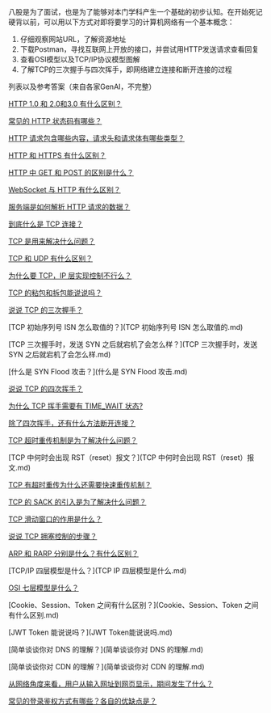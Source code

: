 八股是为了面试，也是为了能够对本门学科产生一个基础的初步认知。在开始死记硬背以前，可以用以下方式对即将要学习的计算机网络有一个基本概念：

1. 仔细观察网站URL，了解资源地址
2. 下载Postman，寻找互联网上开放的接口，并尝试用HTTP发送请求查看回复
3. 查看OSI模型以及TCP/IP协议模型图解
4. 了解TCP的三次握手与四次挥手，即网络建立连接和断开连接的过程



列表以及参考答案（来自各家GenAI，不完整）

[HTTP 1.0 和 2.0和3.0 有什么区别？](HTTP1.0和2.0和3.0有什么区别.md)

[常见的 HTTP 状态码有哪些？](常见的HTTP状态码有哪些.md)

[HTTP 请求包含哪些内容，请求头和请求体有哪些类型？](HTTP请求包含哪些内容，请求头和请求体的类型有哪些.md)

[HTTP 和 HTTPS 有什么区别？](HTTP和HTTPS有什么区别.md)

[HTTP 中 GET 和 POST 的区别是什么？](HTTP中GET和POST有什么区别.md)

[WebSocket 与 HTTP 有什么区别？](WebSocket与HTTP有什么区别.md)

[服务端是如何解析 HTTP 请求的数据？](服务端是如何解析HTTP请求数据的.md)

[到底什么是 TCP 连接？](到底什么是TCP连接.md)

[TCP 是用来解决什么问题？](TCP是用来解决什么问题.md)

[TCP 和 UDP 有什么区别？](TCP和UDP有什么区别.md)

[为什么要 TCP，IP 层实现控制不行么？](为什么要TCP，IP层实现控制不行么.md)

[TCP 的粘包和拆包能说说吗？](TCP的粘包和拆包能说说吗.md)

[说说 TCP 的三次握手？](说说TCP的三次握手.md)

[TCP 初始序列号 ISN 怎么取值的？](TCP 初始序列号 ISN 怎么取值的.md)

[TCP 三次握手时，发送 SYN 之后就宕机了会怎么样？](TCP 三次握手时，发送 SYN 之后就宕机了会怎么样.md)

[什么是 SYN Flood 攻击？](什么是 SYN Flood 攻击.md)

[说说 TCP 的四次挥手？](说说TCP的四次挥手.md)

[为什么 TCP 挥手需要有 TIME_WAIT 状态?](为什么TCP挥手要有TIME_WAIT状态.md)

[除了四次挥手，还有什么方法断开连接？](除了四次挥手，还有什么方法断开连接.md)

[TCP 超时重传机制是为了解决什么问题？](TCP超时重传是为了解决什么问题.md)

[TCP 中何时会出现 RST（reset）报文？](TCP 中何时会出现 RST（reset）报文.md)

[TCP 有超时重传为什么还需要快速重传机制？](TCP有超时重传为什么还需要快速重传机制.md)

[TCP 的 SACK 的引入是为了解决什么问题？](TCP的SACK的引入是为什么解决什么问题.md)

[TCP 滑动窗口的作用是什么？](TCP的滑动窗口什么作用.md)

[说说 TCP 拥塞控制的步骤？](TCP拥塞控制.md)

[ARP 和 RARP 分别是什么？有什么区别？](ARP和RARP的区别.md)

[TCP/IP 四层模型是什么？](TCP IP 四层模型是什么.md)

[OSI 七层模型是什么？](OSI七层模型是什么.md)

[Cookie、Session、Token 之间有什么区别？](Cookie、Session、Token 之间有什么区别.md)

[JWT Token 能说说吗？](JWT Token能说说吗.md)

[简单谈谈你对 DNS 的理解？](简单谈谈你对 DNS 的理解.md)

[简单谈谈你对 CDN 的理解？](简单谈谈你对 CDN 的理解.md)

[从网络角度来看，用户从输入网址到网页显示，期间发生了什么？](从网络角度来看，用户从输入网址到网页显示，期间发生了什么.md)

[常见的登录鉴权方式有哪些？各自的优缺点是？](常见的登录鉴权方式以及各自的优缺点.md)

